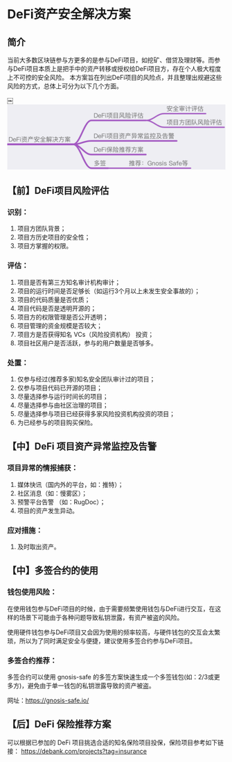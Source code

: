 # DeFi资产安全解决方案
## 简介
当前大多数区块链参与方更多的是参与DeFi项目，如挖矿、借贷及理财等。而参与DeFi项目本质上是把手中的资产转移或授权给DeFi项目方，存在个人极大程度上不可控的安全风险。
本方案旨在列出DeFi项目的风险点，并且整理出规避这些风险的方式，总体上可分为以下几个方面。

￼![](images/DeFi1.png)

## 【前】DeFi项目风险评估
### 识别：
1. 项目方团队背景；
2. 项目方历史项目的安全性；
3. 项目方掌握的权限。

### 评估：
1. 项目是否有第三方知名审计机构审计；
2. 项目的运行时间是否足够长（如运行3个月以上未发生安全事故的）；
3. 项目的代码质量是否优质；
4. 项目代码是否是透明开源的；
5. 项目方的权限管理是否公开透明；
6. 项目管理的资金规模是否较大；
7. 项目方是否获得知名 VCs（风险投资机构） 投资；
8. 项目社区用户是否活跃，参与的用户数量是否够多。

### 处置：
1. 仅参与经过(推荐多家)知名安全团队审计过的项目；
2. 仅参与项目代码已开源的项目；
3. 尽量选择参与运行时间长的项目；
4. 尽量选择参与由社区治理的项目；
5. 尽量选择参与项目已经获得多家风险投资机构投资的项目；
6. 为已经参与的项目购买保险。

## 【中】DeFi 项目资产异常监控及告警
### 项目异常的情报捕获：
1. 媒体快讯（国内外的平台，如：推特）；
2. 社区消息（如：慢雾区）；
3. 预警平台告警 （如：RugDoc）；
4. 项目的资产发生异动。

### 应对措施：
1. 及时取出资产。

## 【中】多签合约的使用
### 钱包使用风险：
在使用钱包参与DeFi项目的时候，由于需要频繁使用钱包与DeFi进行交互，在这样的场景下可能由于各种问题导致私钥泄露，有资产被盗的风险。

使用硬件钱包参与DeFi项目又会因为使用的频率较高，与硬件钱包的交互会太繁琐，所以为了同时满足安全与便捷，建议使用多签合约参与DeFi项目。

### 多签合约推荐：
多签合约可以使用 gnosis-safe 的多签方案快速生成一个多签钱包(如：2/3或更多方)，避免由于单一钱包的私钥泄露导致的资产被盗。

网址：https://gnosis-safe.io/

## 【后】DeFi 保险推荐方案
可以根据已参加的 DeFi 项目挑选合适的知名保险项目投保，保险项目参考如下链接：
https://debank.com/projects?tag=insurance
